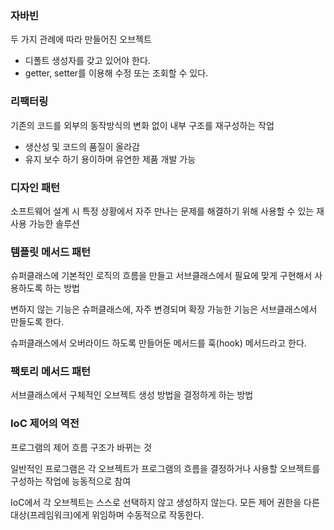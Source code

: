 ### 자바빈
두 가지 관례에 따라 만들어진 오브젝트
- 디폴트 생성자를 갖고 있어야 한다.
- getter, setter를 이용해 수정 또는 조회할 수 있다.

### 리팩터링
기존의 코드를 외부의 동작방식의 변화 없이 내부 구조를 재구성하는 작업

- 생산성 및 코드의 품질이 올라감
- 유지 보수 하기 용이하며 유연한 제품 개발 가능

### 디자인 패턴
소프트웨어 설계 시 특정 상황에서 자주 만나는 문제를 해결하기 위해 사용할 수 있는 재사용 가능한 솔루션


### 템플릿 메서드 패턴
슈퍼클래스에 기본적인 로직의 흐름을 만들고 서브클래스에서 필요에 맞게 구현해서 사용하도록 하는 방법

변하지 않는 기능은 슈퍼클래스에, 자주 변경되며 확장 가능한 기능은 서브클래스에서 만들도록 한다.

슈퍼클래스에서 오버라이드 하도록 만들어둔 메서드를 훅(hook) 메서드라고 한다.

### 팩토리 메서드 패턴
서브클래스에서 구체적인 오브젝트 생성 방법을 결정하게 하는 방법

### IoC 제어의 역전
프로그램의 제어 흐름 구조가 바뀌는 것

일반적인 프로그램은 각 오브젝트가 프로그램의 흐름을 결정하거나 사용할 오브젝트를 구성하는 작업에 능동적으로 참여

IoC에서 각 오브젝트는 스스로 선택하지 않고 생성하지 않는다. 모든 제어 권한을 다른 대상(프레임워크)에게 위임하며 수동적으로 작동한다.




